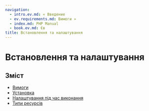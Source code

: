 ```yaml
---
navigation:
  - intro.ev.md: « Введение
  - ev.requirements.md: Вимоги »
  - index.md: PHP Manual
  - book.ev.md: Єв
title: Встановлення та налаштування
---
```

# Встановлення та налаштування

## Зміст

-   [Вимоги](ev.requirements.md)
-   [Установка](ev.installation.md)
-   [Налаштування під час виконання](ev.configuration.md)
-   [Типи ресурсів](ev.resources.md)
